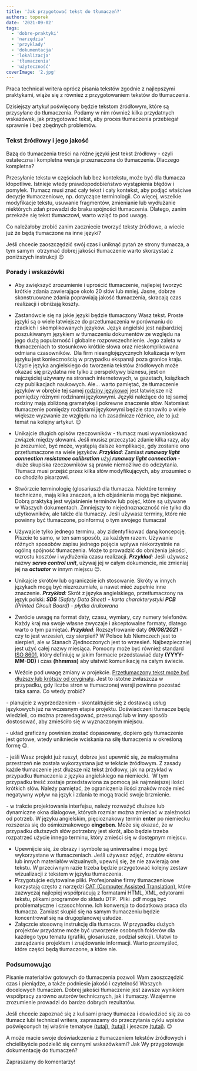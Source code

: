 ```yaml
---
title: 'Jak przygotować tekst do tłumaczeń?'
authors: toporek
date: '2021-09-02'
tags:
  - 'dobre-praktyki'
  - 'narzędzia'
  - 'przyklady'
  - 'dokumentacja'
  - 'lokalizacja'
  - 'tłumaczenia'
  - 'użyteczność'
coverImage: '2.jpg'
---
```


Praca technical writera oprócz pisania tekstów zgodnie z najlepszymi praktykami,
wiąże się z również z przygotowaniem tekstów do tłumaczenia.

<!--truncate-->

Dzisiejszy artykuł poświęcony będzie tekstom źródłowym, które są przysyłane do
tłumaczenia. Podamy w nim również kilka przydatnych wskazówek, jak przygotować
tekst, aby proces tłumaczenia przebiegał sprawnie i bez zbędnych problemów.

### Tekst źródłowy i jego jakość

Bazą do tłumaczenia treści na różne języki jest tekst źródłowy - czyli
ostateczna i kompletna wersja przeznaczona do tłumaczenia. Dlaczego kompletna?

Przesyłanie tekstu w częściach lub bez kontekstu, może być dla tłumacza
kłopotliwe. Istnieje wtedy prawdopodobieństwo wystąpienia błędów i pomyłek.
Tłumacz musi znać cały tekst i cały kontekst, aby podjąć właściwe decyzje
tłumaczeniowe, np. dotyczące terminologii. Co więcej, wszelkie modyfikacje
tekstu, usuwanie fragmentów, zmienianie lub wydłużanie niektórych zdań prowadzi
do braku spójności tłumaczenia. Dlatego, zanim przekaże się tekst tłumaczowi,
warto wziąć to pod uwagę.

Co należałoby zrobić zanim zaczniecie tworzyć teksty źródłowe, a wiecie już że
będą tłumaczone na inne języki?

Jeśli chcecie zaoszczędzić swój czas i uniknąć pytań ze strony tłumacza, a tym
samym  otrzymać dobrej jakości tłumaczenie warto skorzystać z poniższych
instrukcji 😉

### Porady i wskazówki

- Aby zwiększyć zrozumienie i uprościć tłumaczenie, najlepiej tworzyć krótkie
  zdania zawierające około 20 słów lub mniej. Jasne, dobrze skonstruowane zdania
  poprawiają jakość tłumaczenia, skracają czas realizacji i obniżają koszty.
- Zastanówcie się na jakie języki będzie tłumaczony Wasz tekst. Proste języki są
  o wiele łatwiejsze do przetłumaczenia w porównaniu do rzadkich i
  skomplikowanych języków. Język angielski jest najbardziej poszukiwanym
  językiem w tłumaczeniu dokumentów ze względu na jego dużą popularność i
  globalne rozpowszechnienie. Jego zaleta w tłumaczeniach to stosunkowo krótkie
  słowa oraz nieskomplikowana odmiana czasowników.  Dla firm nieanglojęzycznych
  lokalizacja w tym języku jest koniecznością w przypadku ekspansji poza granice
  kraju. Użycie języka angielskiego do tworzenia tekstów źródłowych może okazać
  się przydatna nie tylko z perspektywy biznesu, jest on  najczęściej używany na
  stronach internetowych, w gazetach, książkach czy publikacjach naukowych.
  Ale... warto pamiętać, że tłumaczenie języków w obrębie tej samej
  [rodziny językowej](https://pl.wikipedia.org/wiki/Rodzina_j%C4%99zykowa) jest
  łatwiejsze niż pomiędzy różnymi rodzinami językowymi. Języki należące do tej
  samej rodziny mają zbliżoną gramatykę i pokrewne znaczenie słów. Natomiast
  tłumaczenie pomiędzy rodzinami językowymi będzie stanowiło o wiele większe
  wyzwanie ze względu na ich zasadnicze różnice, ale to już temat na kolejny
  artykuł. 😉
- Unikajcie długich opisów rzeczowników - tłumacz musi wywnioskować związek
  między słowami. Jeśli musisz przeczytać zdanie kilka razy, aby je zrozumieć,
  być może, wystąpią dalsze komplikacje, gdy zostanie ono przetłumaczone na
  wiele języków. **_Przykład_**: Zamiast **_runaway light connection resistance
  calibration_** _użyj_ **_runaway light connection_** \- duże skupiska
  rzeczowników są prawie niemożliwe do odczytania. Tłumacz musi przejść przez
  kilka słów modyfikujących, aby zrozumieć o co chodziło pisarzowi.
- Stwórzcie terminologię (glosariusz) dla tłumacza. Niektóre terminy techniczne,
  mają kilka znaczeń, a ich objaśnienia mogą być niejasne. Dobrą praktyką jest
  wyjaśnienie terminów lub pojęć, które są używane w Waszych dokumentach.
  Zmniejszy to niejednoznaczność nie tylko dla użytkowników, ale także dla
  tłumaczy. Jeśli używasz terminy, które nie powinny być tłumaczone, poinformuj
  o tym swojego tłumacza!
- Używajcie tylko jednego terminu, aby zidentyfikować daną koncepcję. Piszcie to
  samo, w ten sam sposób, za każdym razem. Używanie różnych sposobów zapisu
  jednego pojęcia wpływa niekorzystnie na ogólną spójność tłumaczenia. Może to
  prowadzić do obniżenia jakości, wzrostu kosztów i wydłużenia czasu realizacji.
  _**Przykład**:_ Jeśli używasz nazwy _**servo control unit**_, używaj jej w
  całym dokumencie, nie zmieniaj jej na **_actuator_** w innym miejscu 😊.
- Unikajcie skrótów lub ograniczcie ich stosowanie. Skróty w innych językach
  mogą być niezrozumiałe, a nawet mieć zupełnie inne znaczenie. _**Przykład**:_
  Skrót z języka angielskiego, przetłumaczony na język polski: _**SDS** (Safety
  Data Sheet) - karta charakterystyki_ _**PCB** (Printed Circuit Board) - płytka
  drukowana_
- Zwrócie uwagę na format daty, czasu, wymiary, czy numery telefonów. Każdy kraj
  ma swoje własne zwyczaje i akceptowalne formaty, dlatego warto o tym pamiętać.
  **_Przykład_**: Rozszyfrowanie daty **_09/08/2021_** - czy to jest wrzesień,
  czy sierpień? W Polsce lub Niemczech jest to sierpień, ale w Stanach
  Zjednoczonych jest to wrzesień. Najbezpieczniej jest użyć całej nazwy
  miesiąca. Pomocny może być również standard
  [ISO 8601](https://pl.wikipedia.org/wiki/ISO_8601), który definiuję w jakim
  formacie przedstawiać daty **(YYYY-MM-DD)** i czas **(hhmmss)** aby ułatwić
  komunikację na całym świecie.

- Weźcie pod uwagę zmiany w projekcie.
  [Przetłumaczony tekst może być dłuższy lub krótszy od oryginału](https://www.w3.org/International/articles/article-text-size.pl).
  Jest to istotne zwłaszcza w przypadku, gdy liczba stron w tłumaczonej wersji
  powinna pozostać taka sama. Co wtedy zrobić?

\- planujcie z wyprzedzeniem - skontaktujcie się z dostawcą usług językowych już
na wczesnym etapie projektu. Doświadczeni tłumacze będą wiedzieli, co można
przeredagować, przesunąć lub w inny sposób dostosować, aby zmieściło się w
wyznaczonym miejscu.

\- układ graficzny powinien zostać dopasowany, dopiero gdy tłumaczenie jest
gotowe, wtedy unikniecie wciskania na siłę tłumaczenia w określoną formę 😉.

\- jeśli Wasz projekt już ruszył, dobrze jest upewnić się, że maksymalna
przestrzeń nie została wykorzystana już w tekście źródłowym. Z zasady każde
tłumaczenie jest dłuższe niż tekst źródłowy, jak na przykład w przypadku
tłumaczenia z języka angielskiego na niemiecki.  W tym przypadku treść zostaje
przedstawiona za pomocą jak najmniejszej ilości krótkich słów. Należy pamiętać,
że ograniczenia ilości znaków może mieć negatywny wpływ na język i zdania te
mogą tracić swoje brzmienie.

\- w trakcie projektowania interfejsu, należy rozważyć dłuższe lub dynamiczne
okna dialogowe, których rozmiar można zmieniać w zależności od potrzeb. W języku
angielskim, pięcioznakowy termin **enter** po niemiecku rozszerza się do
ośmioznakowego **eingeben**. Może się okazać, że w przypadku dłuższych słów
potrzebny jest skrót, albo będzie trzeba rozpatrzeć użycie innego terminu, który
zmieści się w dostępnym miejscu.

- Upewnijcie się, że obrazy i symbole są uniwersalne i mogą być wykorzystane w
  tłumaczeniach. Jeśli używasz zdjęć, zrzutów ekranu lub innych materiałów
  wizualnych, upewnij się, że nie zawierają one tekstu. W przeciwnym razie
  trzeba będzie przygotować kolejny zestaw wizualizacji z tekstem w języku
  tłumaczenia.
- Przygotujcie edytowalne pliki. Profesjonalne firmy tłumaczeniowe korzystają
  często z narzędzi
  [CAT (Computer Assisted Translation)](https://en.wikipedia.org/wiki/Computer-assisted_translation),
  które zazwyczaj najlepiej współpracują z formatami HTML, XML, edytorami
  tekstu, plikami programów do składu DTP.  Pliki .pdf mogą być problematyczne i
  czasochłonne. Ich konwersja to dodatkowa praca dla tłumacza. Zamiast skupić
  się na samym tłumaczeniu będzie koncentrował się na drugoplanowej usłudze.
- Załączcie stosowną instrukcję dla tłumacza. W przypadku dużych projektów
  przydatne może być utworzenie osobnych folderów dla każdego typu tematu
  (grafiki, glosariusze, podział sekcji). Ułatwi to zarządzanie projektem i
  znajdowanie informacji. Warto przemyśleć, które części będą tłumaczone, a
  które nie.

### Podsumowując

Pisanie materiałów gotowych do tłumaczenia pozwoli Wam zaoszczędzić czas i
pieniądze, a także podniesie jakość i czytelność Waszych docelowych tłumaczeń.
Dobrej jakości tłumaczenie jest zawsze wynikiem współpracy zarówno autorów
technicznych, jak i tłumaczy. Wzajemne zrozumienie prowadzi do bardzo dobrych
rezultatów.

Jeśli chcecie zapoznać się z kulisami pracy tłumacza i dowiedzieć się za co
tłumacz lubi technical writera, zapraszamy do przeczytania cyklu wpisów
poświęconych tej właśnie tematyce
[(tutaj)](http://techwriter.pl/za-co-tlumacze-lubia-autorow-internacjonalizacja/),
[(tutaj)](http://techwriter.pl/za-co-tlumacze-lubia-autorow-skladaki/) i jeszcze
[(tutaj)](http://techwriter.pl/za-co-tlumacze-lubia-autorow-spojnosc/). 😉

A może macie swoje doświadczenia z tłumaczeniem tekstów źródłowych i
chcielibyście podzielić się cennymi wskazówkami? Jak Wy przygotowuje
dokumentację do tłumaczeń?

Zapraszamy do komentarzy!

